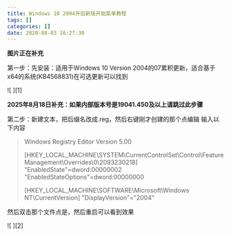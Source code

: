 ```yaml
---
title: Windows 10 2004开启新版开始菜单教程
tags: []
categories: []
date: 2020-08-03 16:27:30
---
```

**图片正在补充**

第一步：先安装：适用于Windows 10 Version 2004的07累积更新，适合基于x64的系统(KB4568831)在可选更新可以找到
<!-- more -->
![  ][1]

**2025年8月18日补充：如果内部版本号是19041.450及以上请跳过此步骤**

第二步：新建文本，把后缀名改成.reg，然后右键刚才创建的那个点编辑
输入以下内容
>Windows Registry Editor Version 5.00
>
>[HKEY_LOCAL_MACHINE\SYSTEM\CurrentControlSet\Control\FeatureManagement\Overrides\0\2093230218]
>"EnabledState"=dword:00000002
>"EnabledStateOptions"=dword:00000000
>
>[HKEY_LOCAL_MACHINE\SOFTWARE\Microsoft\Windows NT\CurrentVersion]
>"DisplayVersion"="2004"

然后双击那个文件点是，然后重启可以看到效果

![  ][2]
